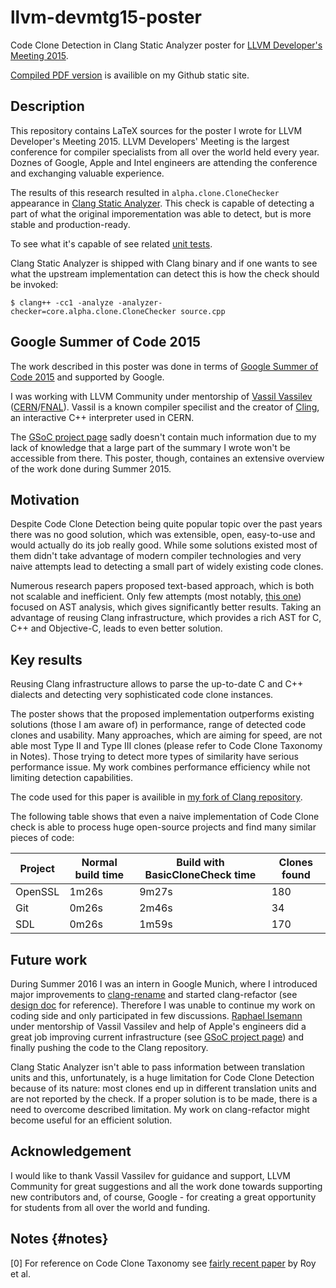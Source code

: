 # llvm-devmtg15-poster

Code Clone Detection in Clang Static Analyzer poster for [LLVM Developer's Meeting 2015](http://llvm.org/devmtg/2015-10/).

[Compiled PDF version](https://omtcyfz.github.io/assets/code-clone-detection-poster.pdf) is availible on my Github static site.

## Description

This repository contains LaTeX sources for the poster I wrote for LLVM Developer's Meeting 2015.
LLVM Developers' Meeting is the largest conference for compiler specialists from all over the world held every year. Doznes of Google,
Apple and Intel engineers are attending the conference and exchanging valuable experience.

The results of this research resulted in `alpha.clone.CloneChecker` appearance in
[Clang Static Analyzer](http://clang-analyzer.llvm.org/index.html). This check is capable of detecting a part of what the original
imporementation was able to detect, but is more stable and production-ready.

To see what it's capable of see related [unit tests](https://github.com/omtcyfz/clang/tree/master/test/Analysis/copypaste).

Clang Static Analyzer is shipped with Clang binary and if one wants to see what the upstream implementation can detect this is how the
check should be invoked:

`$ clang++ -cc1 -analyze -analyzer-checker=core.alpha.clone.CloneChecker source.cpp`

## Google Summer of Code 2015

The work described in this poster was done in terms of [Google Summer of Code 2015](https://developers.google.com/open-source/gsoc/) and
supported by Google.

I was working with LLVM Community under mentorship of [Vassil Vassilev](https://github.com/vgvassilev)
([CERN](https://home.cern/)/[FNAL](http://www.fnal.gov/)). Vassil is a known compiler specilist and the creator of
[Cling](https://root.cern.ch/cling), an interactive C++ interpreter used in CERN.

The [GSoC project page](https://www.google-melange.com/archive/gsoc/2015/orgs/llvm/projects/arcadiaq.html) sadly doesn't contain
much information due to my lack of knowledge that a large part of the summary I wrote won't be accessible from there. This poster,
though, containes an extensive overview of the work done during Summer 2015.

## Motivation

Despite Code Clone Detection being quite popular topic over the past years there was no good solution, which was extensible, open,
easy-to-use and would actually do its job really good. While some solutions existed most of them didn't take advantage of modern
compiler technologies and very naive attempts lead to detecting a small part of widely existing code clones.

Numerous research papers proposed text-based approach, which is both not scalable and inefficient. Only few attempts (most notably,
[this one](http://www.semanticdesigns.com/Company/Publications/ICSM98.pdf)) focused on AST analysis, which gives significantly better
results. Taking an advantage of reusing Clang infrastructure, which provides a rich AST for C, C++ and Objective-C, leads to even better
solution.

## Key results

Reusing Clang infrastructure allows to parse the up-to-date C and C++ dialects and detecting very sophisticated code clone instances.

The poster shows that the proposed implementation outperforms existing solutions (those I am aware of) in performance, range of detected
code clones and usability. Many approaches, which are aiming for speed, are not able most Type II and Type III clones (please refer to
Code Clone Taxonomy in Notes). Those trying to detect more types of similarity have serious performance issue. My work combines
performance efficiency while not limiting detection capabilities.

The code used for this paper is availible in [my fork of Clang repository](https://github.com/omtcyfz/clang/tree/CloneDetection).

The following table shows that even a naive implementation of Code Clone check is able to process huge open-source projects and find
many similar pieces of code:

|Project|Normal build time|Build with BasicCloneCheck time|Clones found|
|---|---|---|---|
|OpenSSL|1m26s|9m27s|180|
|Git|0m26s|2m46s|34|
|SDL|0m26s|1m59s|170| 

## Future work

During Summer 2016 I was an intern in Google Munich, where I introduced major improvements to
[clang-rename](http://clang.llvm.org/extra/clang-rename.html) and started clang-refactor (see
[design doc](https://docs.google.com/document/d/1w9IkR0_Gqmd5w4CZ2t_ZDZrNLYVirQPyMS41533HQZE) for reference). Therefore I was unable to
continue my work on coding side and only participated in few discussions. [Raphael Isemann](https://github.com/Teemperor) under
mentorship of Vassil Vassilev and help of Apple's engineers did a great job improving current infrastructure (see
[GSoC project page](https://docs.google.com/document/d/1w9IkR0_Gqmd5w4CZ2t_ZDZrNLYVirQPyMS41533HQZE)) and finally pushing the code to
the Clang repository.

Clang Static Analyzer isn't able to pass information between translation units and this, unfortunately, is a huge limitation for Code
Clone Detection because of its nature: most clones end up in different translation units and are not reported by the check. If a
proper solution is to be made, there is a need to overcome described limitation. My work on clang-refactor might become useful for
an efficient solution.

## Acknowledgement

I would like to thank Vassil Vassilev for guidance and support, LLVM Community for great suggestions and all the work done towards
supporting new contributors and, of course, Google - for creating a great opportunity for students from all over the world and funding.

## Notes {#notes}

[0] For reference on Code Clone Taxonomy see [fairly recent paper](http://www.sciencedirect.com/science/article/pii/S0167642309000367)
by Roy et al.
